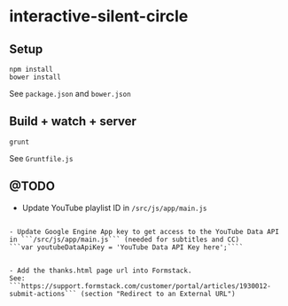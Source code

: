 # interactive-silent-circle

## Setup

```
npm install
bower install
```
See ```package.json``` and ```bower.json```


## Build + watch + server

```
grunt
```
See ```Gruntfile.js```


## @TODO

- Update YouTube playlist ID in ```/src/js/app/main.js```
```var playlistId = 'playlist ID here';

- Update Google Engine App key to get access to the YouTube Data API in ```/src/js/app/main.js``` (needed for subtitles and CC)
```var youtubeDataApiKey = 'YouTube Data API Key here';````


- Add the thanks.html page url into Formstack.
See: ```https://support.formstack.com/customer/portal/articles/1930012-submit-actions``` (section "Redirect to an External URL")